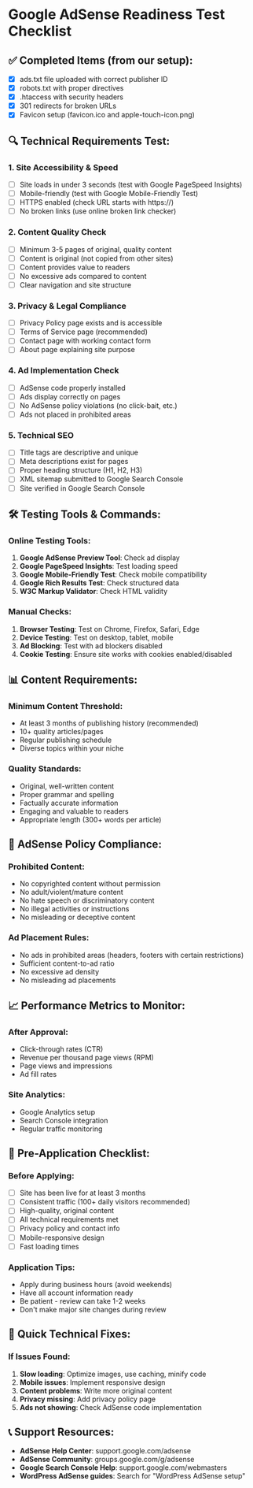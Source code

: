 # Google AdSense Readiness Test Checklist

## ✅ Completed Items (from our setup):
- [x] ads.txt file uploaded with correct publisher ID
- [x] robots.txt with proper directives
- [x] .htaccess with security headers
- [x] 301 redirects for broken URLs
- [x] Favicon setup (favicon.ico and apple-touch-icon.png)

## 🔍 Technical Requirements Test:

### 1. Site Accessibility & Speed
- [ ] Site loads in under 3 seconds (test with Google PageSpeed Insights)
- [ ] Mobile-friendly (test with Google Mobile-Friendly Test)
- [ ] HTTPS enabled (check URL starts with https://)
- [ ] No broken links (use online broken link checker)

### 2. Content Quality Check
- [ ] Minimum 3-5 pages of original, quality content
- [ ] Content is original (not copied from other sites)
- [ ] Content provides value to readers
- [ ] No excessive ads compared to content
- [ ] Clear navigation and site structure

### 3. Privacy & Legal Compliance
- [ ] Privacy Policy page exists and is accessible
- [ ] Terms of Service page (recommended)
- [ ] Contact page with working contact form
- [ ] About page explaining site purpose

### 4. Ad Implementation Check
- [ ] AdSense code properly installed
- [ ] Ads display correctly on pages
- [ ] No AdSense policy violations (no click-bait, etc.)
- [ ] Ads not placed in prohibited areas

### 5. Technical SEO
- [ ] Title tags are descriptive and unique
- [ ] Meta descriptions exist for pages
- [ ] Proper heading structure (H1, H2, H3)
- [ ] XML sitemap submitted to Google Search Console
- [ ] Site verified in Google Search Console

## 🛠️ Testing Tools & Commands:

### Online Testing Tools:
1. **Google AdSense Preview Tool**: Check ad display
2. **Google PageSpeed Insights**: Test loading speed
3. **Google Mobile-Friendly Test**: Check mobile compatibility
4. **Google Rich Results Test**: Check structured data
5. **W3C Markup Validator**: Check HTML validity

### Manual Checks:
1. **Browser Testing**: Test on Chrome, Firefox, Safari, Edge
2. **Device Testing**: Test on desktop, tablet, mobile
3. **Ad Blocking**: Test with ad blockers disabled
4. **Cookie Testing**: Ensure site works with cookies enabled/disabled

## 📊 Content Requirements:

### Minimum Content Threshold:
- At least 3 months of publishing history (recommended)
- 10+ quality articles/pages
- Regular publishing schedule
- Diverse topics within your niche

### Quality Standards:
- Original, well-written content
- Proper grammar and spelling
- Factually accurate information
- Engaging and valuable to readers
- Appropriate length (300+ words per article)

## 🚫 AdSense Policy Compliance:

### Prohibited Content:
- No copyrighted content without permission
- No adult/violent/mature content
- No hate speech or discriminatory content
- No illegal activities or instructions
- No misleading or deceptive content

### Ad Placement Rules:
- No ads in prohibited areas (headers, footers with certain restrictions)
- Sufficient content-to-ad ratio
- No excessive ad density
- No misleading ad placements

## 📈 Performance Metrics to Monitor:

### After Approval:
- Click-through rates (CTR)
- Revenue per thousand page views (RPM)
- Page views and impressions
- Ad fill rates

### Site Analytics:
- Google Analytics setup
- Search Console integration
- Regular traffic monitoring

## 🎯 Pre-Application Checklist:

### Before Applying:
- [ ] Site has been live for at least 3 months
- [ ] Consistent traffic (100+ daily visitors recommended)
- [ ] High-quality, original content
- [ ] All technical requirements met
- [ ] Privacy policy and contact info
- [ ] Mobile-responsive design
- [ ] Fast loading times

### Application Tips:
- Apply during business hours (avoid weekends)
- Have all account information ready
- Be patient - review can take 1-2 weeks
- Don't make major site changes during review

## 🔧 Quick Technical Fixes:

### If Issues Found:
1. **Slow loading**: Optimize images, use caching, minify code
2. **Mobile issues**: Implement responsive design
3. **Content problems**: Write more original content
4. **Privacy missing**: Add privacy policy page
5. **Ads not showing**: Check AdSense code implementation

## 📞 Support Resources:

- **AdSense Help Center**: support.google.com/adsense
- **AdSense Community**: groups.google.com/g/adsense
- **Google Search Console Help**: support.google.com/webmasters
- **WordPress AdSense guides**: Search for "WordPress AdSense setup"